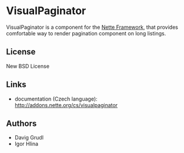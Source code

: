 # VisualPaginator

VisualPaginator is a component for the [Nette Framework][nette], that
provides comfortable way to render pagination component on long listings.

## License

New BSD License

## Links

- documentation (Czech language): http://addons.nette.org/cs/visualpaginator

## Authors

- Davig Grudl
- Igor Hlina


[nette]: http://nette.org/
